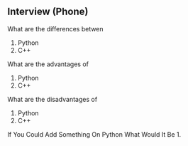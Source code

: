 ## Interview (Phone)

What are the differences betwen 
1. Python
2. C++

What are the advantages of 
1. Python
2. C++

What are the disadvantages of 
1. Python
2. C++

If You Could Add Something On Python What Would It Be
1. 
